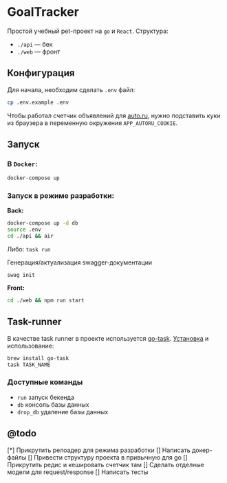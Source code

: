 # GoalTracker

Простой учебный pet-проект на `go` и `React`. Структура:
* `./api` — бек
* `./web` — фронт

## Конфигурация
Для начала, необходим сделать `.env` файл:
```sh
cp .env.example .env
```

Чтобы работал счетчик объявлений для [auto.ru](https://auto.ru), нужно подставить куки из браузера в переменную окружения `APP_AUTORU_COOKIE`.

## Запуск
### В `Docker`:
```sh
docker-compose up
```

### Запуск в режиме разработки:
**Back:**
```sh
docker-compose up -d db
source .env
cd ./api && air
```
Либо: `task run`

Генерация/актуализация swagger-документации
```
swag init
```

**Front:**
```sh
cd ./web && npm run start
```

## Task-runner
В качестве task runner в проекте используется [go-task](https://taskfile.dev). [Установка](https://taskfile.dev/installation/) и использование:
```sh
brew install go-task
task TASK_NAME
```

### Доступные команды
* `run` запуск бекенда
* `db` консоль базы данных
* `drop_db` удаление базы данных
  
## @todo
[*] Прикрутить релоадер для режима разработки
[] Напиcать докер-файлы
[] Привести структуру проекта в привычную для go
[] Прикрутить редис и кешировать счетчик там
[] Сделать отделные модели для request/response
[] Написать тесты

